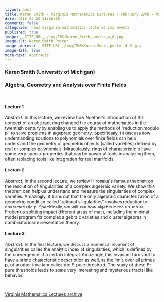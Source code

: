 ```yaml
---
layout: post
title: Karen Smith - Virginia Mathematics Lectures - February 29th - March 2nd, 2016
date: 2016-02-29 13:30:00
comments: false
categories: news virginia-mathematics-lectures ims events
published: true
image: __SITE_URL__/img/IMS/Karen_Smith_poster_4_0.jpg
image-alt: Karen Smith Poster
image-address: __SITE_URL__/img/IMS/Karen_Smith_poster_4_0.jpg
image-tall: true
more-text: Abstracts
---
```


<h3 class="mt-3 mb-4">Karen Smith (University of Michigan)</h3>

### Algebra, Geometry and Analysis over Finite Fields

<br>

<!--more-->

#### Lecture 1

*Abstract:* In this lecture, we review how Noether's introduction of the concept of an abstract ring changed the course of mathematics in the twentieth century by enabling us to apply the methods of  "reduction modulo p" to solve problems in algebraic geometry. Specifically, I'll discuss how understanding solutions to polynomials over finite fields can help understand the geometry of geometric objects (called varieties) defined by real or complex polynomials. Miraculously, rings of characteristic p have some very special properties that can be powerful tools in analyzing them, often replacing tools like integration for real manifolds.

#### Lecture 2

*Abstract:* In the second lecture, we review Hironaka's famous theorem on the resolution of singularities of a complex algebraic variety. We show this theorem can help us understand and measure the singularities of complex varieties. Amazingly, it turns out that the only algebraic characterization of a geometric condition called "rational singularities" involves reduction to characteristic p. Specifically, we will see how algebraic tools such as Frobenius splitting impact  different areas of math, including the minimal model program for complex algebraic varieties and cluster algebras in combinatorics/representation theory.



#### Lecture 3

*Abstract:* In the final lecture, we discuss a numerical invariant of singularities called the analytic index of singularities, which is defined by the convergence of a certain integral. Amazingly, this invariant turns out to have a prime characteristic description as well, as the limit, over all primes p, of another invariant called the F-pure threshold. The study of these F-pure thresholds leads to some very interesting and mysterious fractal like behavior.


<br>

[Virginia Mathematics Lectures archive]({{site.url}}/ims/lectures)
